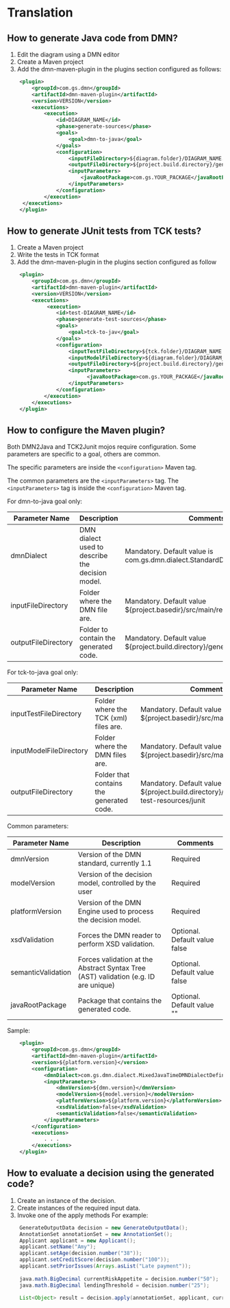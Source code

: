# Translation

## How to generate Java code from DMN?
1. Edit the diagram using a DMN editor 
2. Create a Maven project
3. Add the dmn-maven-plugin in the plugins section configured as follows:

```xml
    <plugin>
        <groupId>com.gs.dmn</groupId>
        <artifactId>dmn-maven-plugin</artifactId>
        <version>VERSION</version>
        <executions>
            <execution>
                <id>DIAGRAM_NAME</id>
                <phase>generate-sources</phase>
                <goals>
                    <goal>dmn-to-java</goal>
                </goals>
                <configuration>
                    <inputFileDirectory>${diagram.folder}/DIAGRAM_NAME.dmn</inputFileDirectory>
                    <outputFileDirectory>${project.build.directory}/generated-sources/dmn</outputFileDirectory>
                    <inputParameters>
                        <javaRootPackage>com.gs.YOUR_PACKAGE</javaRootPackage>
                    </inputParameters>
                </configuration>
            </execution>
     </executions>
    </plugin>
```

## How to generate JUnit tests from TCK tests?
1. Create a Maven project
2. Write the tests in TCK format
3. Add the dmn-maven-plugin in the plugins section configured as follow

```xml
    <plugin>
        <groupId>com.gs.dmn</groupId>
        <artifactId>dmn-maven-plugin</artifactId>
        <version>VERSION</version>
        <executions>
             <execution>
                <id>test-DIAGRAM_NAME</id>
                <phase>generate-test-sources</phase>
                <goals>
                    <goal>tck-to-jav</goal>
                </goals>
                <configuration>
                    <inputTestFileDirectory>${tck.folder}/DIAGRAM_NAME.json</inputTestFileDirectory>
                    <inputModelFileDirectory>${diagram.folder}/DIAGRAM_NAME.dmn</inputModelFileDirectory>
                    <outputFileDirectory>${project.build.directory}/generated-test-sources/tck</outputFileDirectory>
                    <inputParameters>
                          <javaRootPackage>com.gs.YOUR_PACKAGE</javaRootPackage>
                    </inputParameters>
                </configuration>
            </execution>
        </executions>
    </plugin>
```

## How to configure the Maven plugin?
Both DMN2Java and TCK2Junit mojos require configuration. Some parameters are specific to a goal, others are common.

The specific parameters are inside the ```<configuration>``` Maven tag.

The common parameters are the ```<inputParameters>``` tag. The ```<inputParameters>``` tag is inside the ```<configuration>``` Maven tag.

For dmn-to-java goal only:

Parameter Name | Description | Comments
---------------|-------------|----------
dmnDialect | DMN dialect used to describe the decision model. | Mandatory. Default value is com.gs.dmn.dialect.StandardDMNDialectDefinition
inputFileDirectory | Folder where the DMN file are. | Mandatory. Default value ${project.basedir}/src/main/resources/dmn
outputFileDirectory | Folder to contain the generated code. | Mandatory. Default value ${project.build.directory}/generated-sources/dmn



For tck-to-java goal only:

Parameter Name	        |   Description	                                   | Comments
------------------------|--------------------------------------------------|-----------------------------------------------------------------------------------
inputTestFileDirectory  | Folder where the TCK (xml) files are.            | Mandatory. Default value ${project.basedir}/src/main/resources/tck
inputModelFileDirectory | Folder where the DMN files are.                  | Mandatory. Default value ${project.basedir}/src/main/resources/tck
outputFileDirectory     | Folder that contains the generated code.         | Mandatory. Default value ${project.build.directory}/generated-test-resources/junit

Common parameters:

Parameter Name	        |   Description	                                   | Comments
------------------------|--------------------------------------------------|-----------------------------------------------------------------------------------
dmnVersion              | Version of the DMN standard, currently 1.1	   | Required
modelVersion            | Version of the decision model, controlled by the user    | Required
platformVersion         | Version of the DMN Engine used to process the decision model. | Required
xsdValidation           | Forces the DMN reader to perform XSD validation. | Optional. Default value false
semanticValidation      | Forces validation at the Abstract Syntax Tree (AST) validation (e.g. ID are unique) | Optional. Default value false
javaRootPackage         | Package that contains the generated code.	       | Optional. Default value ""


Sample:
```xml
    <plugin>
        <groupId>com.gs.dmn</groupId>
        <artifactId>dmn-maven-plugin</artifactId>
        <version>${platform.version}</version>
        <configuration>
            <dmnDialect>com.gs.dmn.dialect.MixedJavaTimeDMNDialectDefinition</dmnDialect>
            <inputParameters>
                <dmnVersion>${dmn.version}</dmnVersion>
                <modelVersion>${model.version}</modelVersion>
                <platformVersion>${platform.version}</platformVersion>
                <xsdValidation>false</xsdValidation>
                <semanticValidation>false</semanticValidation>
            </inputParameters>
        </configuration>
        <executions>
            . . .
        </executions>
    </plugin>
```

## How to evaluate a decision using the generated code?
1. Create an instance of the decision.
2. Create instances of the required input data.
3. Invoke one of the apply methods
For example:

```java
    GenerateOutputData decision = new GenerateOutputData();
    AnnotationSet annotationSet = new AnnotationSet();
    Applicant applicant = new Applicant();
    applicant.setName("Amy");
    applicant.setAge(decision.number("38"));
    applicant.setCreditScore(decision.number("100"));
    applicant.setPriorIssues(Arrays.asList("Late payment"));
    
    java.math.BigDecimal currentRiskAppetite = decision.number("50");
    java.math.BigDecimal lendingThreshold = decision.number("25");
    
    List<Object> result = decision.apply(annotationSet, applicant, currentRiskAppetite, lendingThreshold);
```
